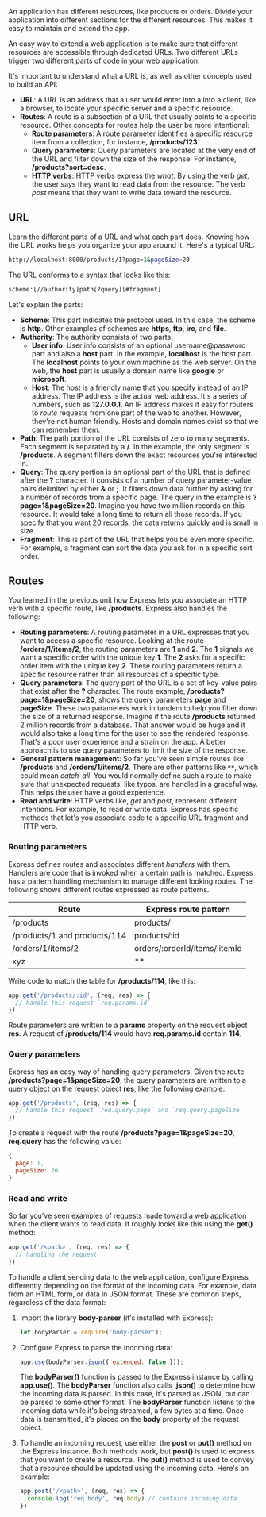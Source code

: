 An application has different resources, like products or orders. Divide your application into different sections for the different resources. This makes it easy to maintain and extend the app.

An easy way to extend a web application is to make sure that different resources are accessible through dedicated URLs. Two different URLs trigger two different parts of code in your web application.  

It's important to understand what a URL is, as well as other concepts used to build an API:

- **URL**: A URL is an address that a user would enter into a into a client, like a browser, to locate your specific server and a specific resource.
- **Routes**: A route is a subsection of a URL that usually points to a specific resource. Other concepts for routes help the user be more intentional:
  - **Route parameters**: A route parameter identifies a specific resource item from a collection, for instance, **/products/123**.
  - **Query parameters**: Query parameters are located at the very end of the URL and filter down the size of the response. For instance, **/products?sort=desc**.
  - **HTTP verbs**: HTTP verbs express the *what*. By using the verb *get*, the user says they want to read data from the resource. The verb *post* means that they want to write data toward the resource.

## URL

Learn the different parts of a URL and what each part does. Knowing how the URL works helps you organize your app around it. Here's a typical URL:

```bash
http://localhost:8000/products/1?page=1&pageSize=20
```

The URL conforms to a syntax that looks like this:

```bash
scheme:[//authority]path[?query][#fragment]
```

Let's explain the parts:

- **Scheme**: This part indicates the protocol used. In this case, the scheme is **http**. Other examples of schemes are **https**, **ftp**, **irc**, and **file**.
- **Authority**: The authority consists of two parts:
  - **User info**: User info consists of an optional username@password part and also a **host** part. In the example, **localhost** is the host part. The **localhost** points to your own machine as the web server. On the web, the **host** part is usually a domain name like **google** or **microsoft**.
  - **Host**:  The host is a friendly name that you specify instead of an IP address. The IP address is the actual web address. It's a series of numbers, such as **127.0.0.1**. An IP address makes it easy for routers to *route* requests from one part of the web to another. However, they're not human friendly. Hosts and domain names exist so that we can remember them.
- **Path**: The path portion of the URL consists of zero to many segments. Each segment is separated by a **/**. In the example, the only segment is **/products**. A segment filters down the exact resources you're interested in.
- **Query**: The query portion is an optional part of the URL that is defined after the **?** character. It consists of a number of query parameter-value pairs delimited by either **&** or **;**. It filters down data further by asking for a number of records from a specific page. The query in the example is **?page=1&pageSize=20**. Imagine you have two million records on this resource. It would take a long time to return all those records. If you specify that you want 20 records, the data returns quickly and is small in size.
- **Fragment**: This is part of the URL that helps you be even more specific. For example, a fragment can sort the data you ask for in a specific sort order.

## Routes

You learned in the previous unit how Express lets you associate an HTTP verb with a specific route, like **/products**. Express also handles the following:

- **Routing parameters**: A routing parameter in a URL expresses that you want to access a specific resource. Looking at the route **/orders/1/items/2**, the routing parameters are **1** and **2**. The **1** signals we want a specific order with the unique key **1**. The **2** asks for a specific order item with the unique key **2**. These routing parameters return a specific resource rather than all resources of a specific type.
- **Query parameters**: The query part of the URL is a set of key-value pairs that exist after the **?** character. The route example, **/products?page=1&pageSize=20**, shows the query parameters **page** and **pageSize**. These two parameters work in tandem to help you filter down the size of a returned response. Imagine if the route **/products** returned 2 million records from a database. That answer would be huge and it would also take a long time for the user to see the rendered response. That's a poor user experience and a strain on the app. A better approach is to use query parameters to limit the size of the response.
- **General pattern management**: So far you've seen simple routes like **/products** and **/orders/1/items/2**. There are other patterns like  **`**`**, which could mean *catch-all*. You would normally define such a route to make sure that unexpected requests, like typos, are handled in a graceful way. This helps the user have a good experience.
- **Read and write**: HTTP verbs like, *get* and *post*, represent different intentions. For example, to read or write data. Express has specific methods that let's you associate code to a specific URL fragment and HTTP verb.

### Routing parameters

Express defines routes and associates different *handlers* with them. Handlers are code that is invoked when a certain path is matched. Express has a pattern handling mechanism to manage different looking routes. The following shows different routes expressed as route patterns.

| Route                        | Express route pattern         |
|------------------------------|-------------------------------|
| /products                    | products/                     |
| /products/1 and products/114 | products/:id                  |
| /orders/1/items/2            | orders/:orderId/items/:itemId |
| xyz                          | **                            |

Write code to match the table for **/products/114**, like this:

```javascript
app.get('/products/:id', (req, res) => {
  // handle this request `req.params.id`
})
```

Route parameters are written to a **params** property on the request object **res**. A request of **/products/114** would have **req.params.id** contain **114**.

### Query parameters

Express has an easy way of handling query parameters. Given the route **/products?page=1&pageSize=20**, the query parameters are written to a query object on the request object **res**, like the following example:

```javascript
app.get('/products', (req, res) => {
  // handle this request `req.query.page` and `req.query.pageSize`
})
```

To create a request with the route **/products?page=1&pageSize=20**, **req.query** has the following value:

```javascript
{
  page: 1,
  pageSize: 20
}
```

### Read and write

So far you've seen examples of requests made toward a web application when the client wants to read data. It roughly looks like this using the **get()** method:

```javascript
app.get('/<path>', (req, res) => {
  // handling the request
})
```

To handle a client sending data to the web application, configure Express differently depending on the format of the incoming data. For example, data from an HTML form, or data in JSON format. These are common steps, regardless of the data format:

1. Import the library **body-parser** (it's installed with Express):

   ```javascript
   let bodyParser = require('body-parser');
   ```

1. Configure Express to parse the incoming data:

   ```javascript
   app.use(bodyParser.json({ extended: false }));
   ```

   The **bodyParser()** function is passed to the Express instance by calling **app.use()**. The **bodyParser** function also calls **.json()** to determine how the incoming data is parsed. In this case, it's parsed as JSON, but can be parsed to some other format. The **bodyParser** function listens to the incoming data while it's being streamed, a few bytes at a time. Once data is transmitted, it's placed on the **body** property of the request object.
1. To handle an incoming request, use either the **post** or **put()** method on the Express instance.  Both methods work, but **post()** is used to express that you want to create a resource. The **put()** method is used to convey that a resource should be updated using the incoming data. Here's an example:

   ```javascript
   app.post('/<path>', (req, res) => {
     console.log('req.body', req.body) // contains incoming data
   })
   ```

